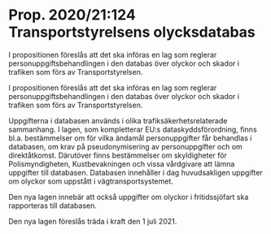 # Prop. 2020/21:124 Transportstyrelsens olycksdatabas

I propositionen föreslås att det ska införas en lag som reglerar personuppgiftsbehandlingen
i den databas över olyckor och skador i trafiken som
förs av Transportstyrelsen.

I propositionen föreslås att det ska införas en lag som reglerar personuppgiftsbehandlingen
i den databas över olyckor och skador i trafiken som
förs av Transportstyrelsen.

Uppgifterna i databasen används i olika trafiksäkerhetsrelaterade
sammanhang. I lagen, som kompletterar EU:s dataskyddsförordning,
finns bl.a. bestämmelser om för vilka ändamål personuppgifter
får behandlas i databasen, om krav på pseudonymisering av
personuppgifter och om direktåtkomst. Därutöver finns bestämmelser om skyldigheter för Polismyndigheten, Kustbevakningen och vissa vårdgivare att lämna uppgifter till databasen. Databasen innehåller i dag huvudsakligen uppgifter om olyckor som uppstått i vägtransportsystemet.

Den nya lagen innebär att också uppgifter om olyckor i fritidssjöfart ska
rapporteras till databasen.

Den nya lagen föreslås träda i kraft den 1 juli 2021.
